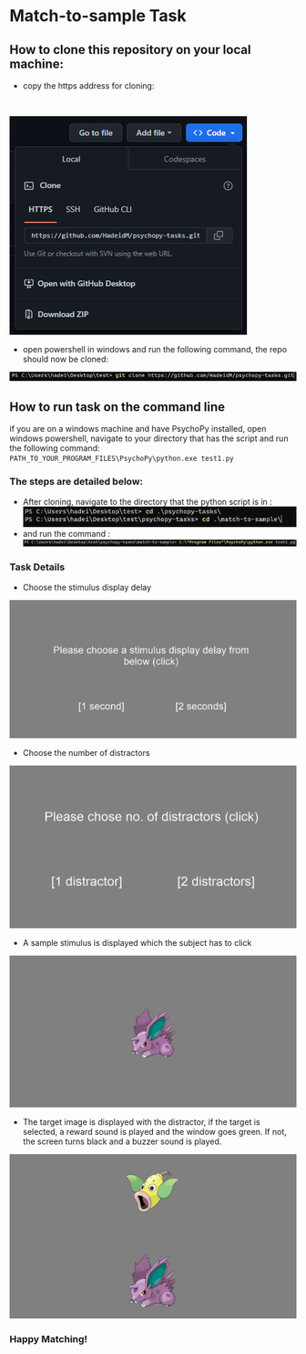 # Match-to-sample Task

## How to clone this repository on your local machine: 
- copy the https address for cloning:

<br/>

![clone](/match-to-sample/images/clone.png)

- open powershell in windows and run the following command, the repo should now be cloned: 

![cloned](/match-to-sample/images/cloned.png)

## How to run task on the command line

if you are on a windows machine and have PsychoPy installed, open windows powershell, navigate to your directory that has the script and run the following command:
<br/>
`PATH_TO_YOUR_PROGRAM_FILES\PsychoPy\python.exe test1.py`
<br/>

### The steps are detailed below: 

- After cloning, navigate to the directory that the python script is in : <br/>
![changeDir](/match-to-sample/images/nav.png)
- and run the command : 
![runCommand](/match-to-sample/images/run.png)

### Task Details

- Choose the stimulus display delay 

![delayChoose](/match-to-sample/delay.png)

- Choose the number of distractors

![chooseDist](/match-to-sample/dist.png)

- A sample stimulus is displayed which the subject has to click

![matchSample](/match-to-sample/images/sample.png)

- The target image is displayed with the distractor, if the target is selected, a reward sound is played and the window goes green. If not, the screen turns black and a buzzer sound is played.

![matchTask](/match-to-sample/images/task.png)

### Happy Matching!